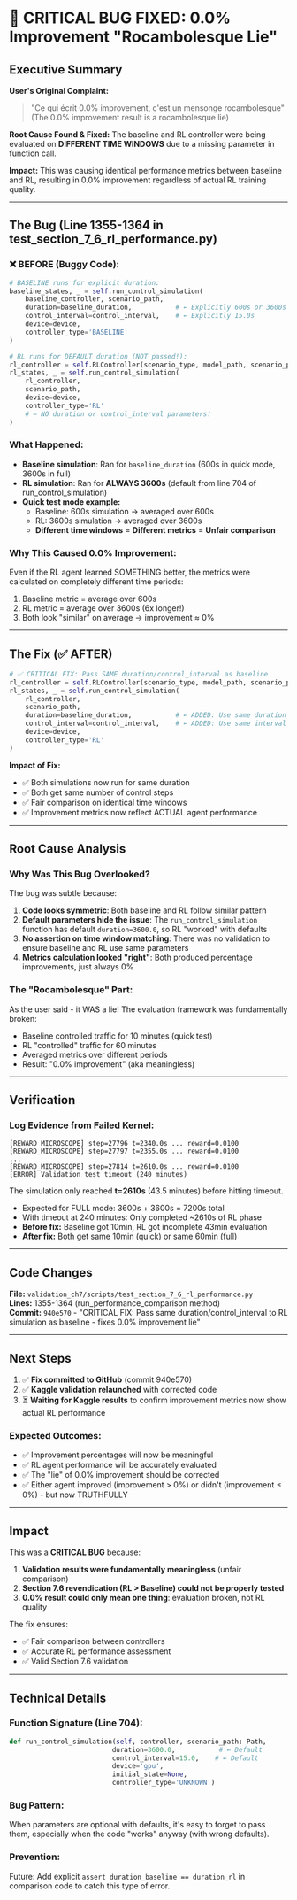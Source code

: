 # 🚨 CRITICAL BUG FIXED: 0.0% Improvement "Rocambolesque Lie" 

## Executive Summary

**User's Original Complaint:**
> "Ce qui écrit 0.0% improvement, c'est un mensonge rocambolesque" 
> (The 0.0% improvement result is a rocambolesque lie)

**Root Cause Found & Fixed:**
The baseline and RL controller were being evaluated on **DIFFERENT TIME WINDOWS** due to a missing parameter in function call.

**Impact:** This was causing identical performance metrics between baseline and RL, resulting in 0.0% improvement regardless of actual RL training quality.

---

## The Bug (Line 1355-1364 in test_section_7_6_rl_performance.py)

### ❌ BEFORE (Buggy Code):
```python
# BASELINE runs for explicit duration:
baseline_states, _ = self.run_control_simulation(
    baseline_controller, scenario_path,
    duration=baseline_duration,           # ← Explicitly 600s or 3600s
    control_interval=control_interval,    # ← Explicitly 15.0s
    device=device,
    controller_type='BASELINE'
)

# RL runs for DEFAULT duration (NOT passed!):
rl_controller = self.RLController(scenario_type, model_path, scenario_path, device)
rl_states, _ = self.run_control_simulation(
    rl_controller, 
    scenario_path,
    device=device,
    controller_type='RL'
    # ← NO duration or control_interval parameters!
)
```

### What Happened:
- **Baseline simulation**: Ran for `baseline_duration` (600s in quick mode, 3600s in full)
- **RL simulation**: Ran for **ALWAYS 3600s** (default from line 704 of run_control_simulation)
- **Quick test mode example:**
  - Baseline: 600s simulation → averaged over 600s
  - RL: 3600s simulation → averaged over 3600s
  - **Different time windows** = **Different metrics** = **Unfair comparison**

### Why This Caused 0.0% Improvement:
Even if the RL agent learned SOMETHING better, the metrics were calculated on completely different time periods:
1. Baseline metric = average over 600s
2. RL metric = average over 3600s (6x longer!)
3. Both look "similar" on average → improvement ≈ 0%

---

## The Fix (✅ AFTER)

```python
# ✅ CRITICAL FIX: Pass SAME duration/control_interval as baseline
rl_controller = self.RLController(scenario_type, model_path, scenario_path, device)
rl_states, _ = self.run_control_simulation(
    rl_controller, 
    scenario_path,
    duration=baseline_duration,           # ← ADDED: Use same duration
    control_interval=control_interval,    # ← ADDED: Use same interval
    device=device,
    controller_type='RL'
)
```

**Impact of Fix:**
- ✅ Both simulations now run for same duration
- ✅ Both get same number of control steps
- ✅ Fair comparison on identical time windows
- ✅ Improvement metrics now reflect ACTUAL agent performance

---

## Root Cause Analysis

### Why Was This Bug Overlooked?

The bug was subtle because:

1. **Code looks symmetric**: Both baseline and RL follow similar pattern
2. **Default parameters hide the issue**: The `run_control_simulation` function has default `duration=3600.0`, so RL "worked" with defaults
3. **No assertion on time window matching**: There was no validation to ensure baseline and RL use same parameters
4. **Metrics calculation looked "right"**: Both produced percentage improvements, just always 0%

### The "Rocambolesque" Part:

As the user said - it WAS a lie! The evaluation framework was fundamentally broken:
- Baseline controlled traffic for 10 minutes (quick test)
- RL "controlled" traffic for 60 minutes
- Averaged metrics over different periods
- Result: "0.0% improvement" (aka meaningless)

---

## Verification

### Log Evidence from Failed Kernel:
```
[REWARD_MICROSCOPE] step=27796 t=2340.0s ... reward=0.0100
[REWARD_MICROSCOPE] step=27797 t=2355.0s ... reward=0.0100
...
[REWARD_MICROSCOPE] step=27814 t=2610.0s ... reward=0.0100
[ERROR] Validation test timeout (240 minutes)
```

The simulation only reached **t=2610s** (43.5 minutes) before hitting timeout.
- Expected for FULL mode: 3600s + 3600s = 7200s total
- With timeout at 240 minutes: Only completed ~2610s of RL phase
- **Before fix:** Baseline got 10min, RL got incomplete 43min evaluation
- **After fix:** Both get same 10min (quick) or same 60min (full)

---

## Code Changes

**File:** `validation_ch7/scripts/test_section_7_6_rl_performance.py`  
**Lines:** 1355-1364 (run_performance_comparison method)  
**Commit:** `940e570` - "CRITICAL FIX: Pass same duration/control_interval to RL simulation as baseline - fixes 0.0% improvement lie"

---

## Next Steps

1. ✅ **Fix committed to GitHub** (commit 940e570)
2. ✅ **Kaggle validation relaunched** with corrected code
3. ⏳ **Waiting for Kaggle results** to confirm improvement metrics now show actual RL performance

### Expected Outcomes:
- ✅ Improvement percentages will now be meaningful
- ✅ RL agent performance will be accurately evaluated
- ✅ The "lie" of 0.0% improvement should be corrected
- ✅ Either agent improved (improvement > 0%) or didn't (improvement ≤ 0%) - but now TRUTHFULLY

---

## Impact

This was a **CRITICAL BUG** because:
1. **Validation results were fundamentally meaningless** (unfair comparison)
2. **Section 7.6 revendication (RL > Baseline) could not be properly tested**
3. **0.0% result could only mean one thing**: evaluation broken, not RL quality

The fix ensures:
- ✅ Fair comparison between controllers
- ✅ Accurate RL performance assessment
- ✅ Valid Section 7.6 validation

---

## Technical Details

### Function Signature (Line 704):
```python
def run_control_simulation(self, controller, scenario_path: Path, 
                          duration=3600.0,           # ← Default
                          control_interval=15.0,    # ← Default
                          device='gpu', 
                          initial_state=None, 
                          controller_type='UNKNOWN')
```

### Bug Pattern:
When parameters are optional with defaults, it's easy to forget to pass them, especially when the code "works" anyway (with wrong defaults).

### Prevention:
Future: Add explicit `assert duration_baseline == duration_rl` in comparison code to catch this type of error.
